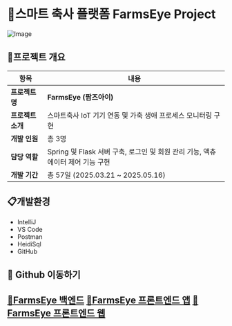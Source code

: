 # 🚀스마트 축사 플랫폼 FarmsEye Project

![Image](https://github.com/user-attachments/assets/3bd467c7-fbad-47ea-9049-e880e7c795b4)



## 🎯프로젝트 개요

| **항목** | **내용** |
| --- | --- |
| **프로젝트 명** | **FarmsEye (팜즈아이)** |
| **프로젝트 소개** | 스마트축사 IoT 기기 연동 및 가축 생애 프로세스 모니터링 구현 |
| **개발 인원** | 총 3명 |
| **담당 역할** | Spring 및 Flask 서버 구축, 로그인 및 회원 관리 기능, 액츄에이터 제어 기능 구현 |
| **개발 기간** | 총 57일 (2025.03.21 ~ 2025.05.16) |

## 📋개발환경
- IntelliJ
- VS Code
- Postman
- HeidiSql
- GitHub

## 📂 Github 이동하기
[**📄FarmsEye 백엔드**](https://github.com/pseudopamine/farmseye_backend)
[**📄FarmsEye 프론트엔드 앱**](https://github.com/pseudopamine/farmseye_frontend_app)
[**📄FarmsEye 프론트엔드 웹**](https://github.com/pseudopamine/farmseye_frontend_web)
---
